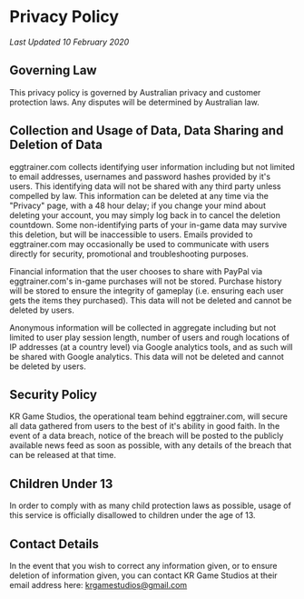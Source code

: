 Privacy Policy
===
_Last Updated 10 February 2020_

Governing Law
---

This privacy policy is governed by Australian privacy and customer protection laws. Any disputes will be determined by Australian law.

Collection and Usage of Data, Data Sharing and Deletion of Data
---

eggtrainer.com collects identifying user information including but not limited to email addresses, usernames and password hashes provided by it's users. This identifying data will not be shared with any third party unless compelled by law. This information can be deleted at any time via the "Privacy" page, with a 48 hour delay; if you change your mind about deleting your account, you may simply log back in to cancel the deletion countdown. Some non-identifying parts of your in-game data may survive this deletion, but will be inaccessible to users. Emails provided to eggtrainer.com may occasionally be used to communicate with users directly for security, promotional and troubleshooting purposes.

Financial information that the user chooses to share with PayPal via eggtrainer.com's in-game purchases will not be stored. Purchase history will be stored to ensure the integrity of gameplay (i.e. ensuring each user gets the items they purchased). This data will not be deleted and cannot be deleted by users.

Anonymous information will be collected in aggregate including but not limited to user play session length, number of users and rough locations of IP addresses (at a country level) via Google analytics tools, and as such will be shared with Google analytics. This data will not be deleted and cannot be deleted by users.

Security Policy
---

KR Game Studios, the operational team behind eggtrainer.com, will secure all data gathered from users to the best of it's ability in good faith. In the event of a data breach, notice of the breach will be posted to the publicly available news feed as soon as possible, with any details of the breach that can be released at that time.

Children Under 13
---

In order to comply with as many child protection laws as possible, usage of this service is officially disallowed to children under the age of 13.

Contact Details
---

In the event that you wish to correct any information given, or to ensure deletion of information given, you can contact KR Game Studios at their email address here: [krgamestudios@gmail.com](mailto:krgamestudios@gmail.com)
